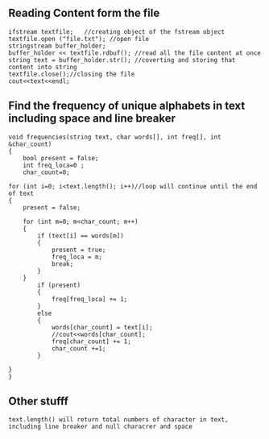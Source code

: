 ## Reading Content form the file
    
    ifstream textfile;   //creating object of the fstream object
    textfile.open ("file.txt"); //open file
    stringstream buffer_holder;
    buffer_holder << textfile.rdbuf(); //read all the file content at once
    string text = buffer_holder.str(); //coverting and storing that content into string
    textfile.close();//closing the file
    cout<<text<<endl;

## Find the frequency of unique alphabets in text including space and line breaker

    void frequencies(string text, char words[], int freq[], int &char_count)
    {
        bool present = false;
        int freq_loca=0 ;
        char_count=0;

    for (int i=0; i<text.length(); i++)//loop will continue until the end of text
    {
        present = false;

        for (int m=0; m<char_count; m++)
        {
            if (text[i] == words[m])
            {
                present = true;
                freq_loca = m;
                break;
            }
        }
            if (present)
            {
                freq[freq_loca] += 1;
            }
            else 
            {
                words[char_count] = text[i];
                //cout<<words[char_count];
                freq[char_count] += 1;
                char_count +=1;
            }
        
    }
    }

## Other stufff

    text.length() will return total numbers of character in text, including line breaker and null characrer and space
    